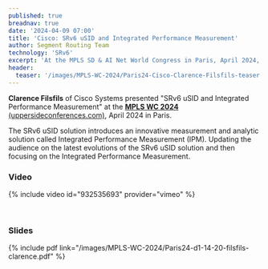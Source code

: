 ```yaml
---
published: true
breadnav: true
date: '2024-04-09 07:00'
title: 'Cisco: SRv6 uSID and Integrated Performance Measurement'
author: Segment Routing Team
technology: 'SRv6'
excerpt: 'At the MPLS SD & AI Net World Congress in Paris, April 2024, Clarence Filsfils, Cisco Systems, presented "SRv6 Technology Status and Deployment Update"'
header:
  teaser: '/images/MPLS-WC-2024/Paris24-Cisco-Clarence-Filsfils-teaser.png'
---
```

**Clarence Filsfils** of Cisco Systems presented "SRv6 uSID and Integrated Performance Measurement" at the [**MPLS WC 2024** (uppersideconferences.com)](https://www.uppersideconferences.com/mpls-sdn-nfv/mplswc_2024_agenda_day_1.html), April 2024 in Paris.

The SRv6 uSID solution introduces an innovative measurement and analytic solution called Integrated Performance Measurement (IPM). Updating the audience on the latest evolutions of the SRv6 uSID solution and then focusing on the Integrated Performance Measurement.

### Video

{% include video id="932535693" provider="vimeo" %}

&nbsp;

### Slides

{% include pdf link="/images/MPLS-WC-2024/Paris24-d1-14-20-filsfils-clarence.pdf" %}

